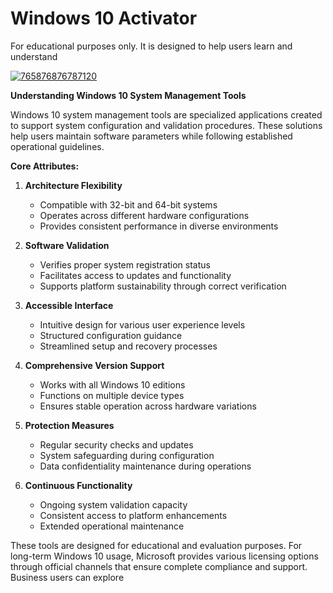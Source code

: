 # Windows 10 Activator
For educational purposes only. It is designed to help users learn and understand

[![765876876787120](https://github.com/user-attachments/assets/e6638040-cf4e-4717-8438-c67bba85bf36)](https://y.gy/wwindows-10-home-activator)

**Understanding Windows 10 System Management Tools**

Windows 10 system management tools are specialized applications created to support system configuration and validation procedures. These solutions help users maintain software parameters while following established operational guidelines.

**Core Attributes:**

1. **Architecture Flexibility**
   - Compatible with 32-bit and 64-bit systems
   - Operates across different hardware configurations
   - Provides consistent performance in diverse environments

2. **Software Validation**
   - Verifies proper system registration status
   - Facilitates access to updates and functionality
   - Supports platform sustainability through correct verification

3. **Accessible Interface**
   - Intuitive design for various user experience levels
   - Structured configuration guidance
   - Streamlined setup and recovery processes

4. **Comprehensive Version Support**
   - Works with all Windows 10 editions
   - Functions on multiple device types
   - Ensures stable operation across hardware variations

5. **Protection Measures**
   - Regular security checks and updates
   - System safeguarding during configuration
   - Data confidentiality maintenance during operations

6. **Continuous Functionality**
   - Ongoing system validation capacity
   - Consistent access to platform enhancements
   - Extended operational maintenance

These tools are designed for educational and evaluation purposes. For long-term Windows 10 usage, Microsoft provides various licensing options through official channels that ensure complete compliance and support. Business users can explore
